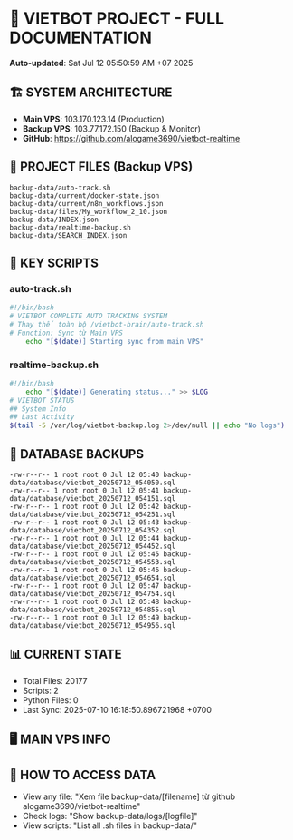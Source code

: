 # 🤖 VIETBOT PROJECT - FULL DOCUMENTATION
**Auto-updated**: Sat Jul 12 05:50:59 AM +07 2025

## 🏗️ SYSTEM ARCHITECTURE
- **Main VPS**: 103.170.123.14 (Production)
- **Backup VPS**: 103.77.172.150 (Backup & Monitor)
- **GitHub**: https://github.com/alogame3690/vietbot-realtime

## 📁 PROJECT FILES (Backup VPS)
```
backup-data/auto-track.sh
backup-data/current/docker-state.json
backup-data/current/n8n_workflows.json
backup-data/files/My_workflow_2_10.json
backup-data/INDEX.json
backup-data/realtime-backup.sh
backup-data/SEARCH_INDEX.json
```

## 🔧 KEY SCRIPTS
### auto-track.sh
```bash
#!/bin/bash
# VIETBOT COMPLETE AUTO TRACKING SYSTEM
# Thay thế toàn bộ /vietbot-brain/auto-track.sh
# Function: Sync từ Main VPS
    echo "[$(date)] Starting sync from main VPS"
```
### realtime-backup.sh
```bash
#!/bin/bash
    echo "[$(date)] Generating status..." >> $LOG
# VIETBOT STATUS
## System Info
## Last Activity
$(tail -5 /var/log/vietbot-backup.log 2>/dev/null || echo "No logs")
```

## 💾 DATABASE BACKUPS
```
-rw-r--r-- 1 root root 0 Jul 12 05:40 backup-data/database/vietbot_20250712_054050.sql
-rw-r--r-- 1 root root 0 Jul 12 05:41 backup-data/database/vietbot_20250712_054151.sql
-rw-r--r-- 1 root root 0 Jul 12 05:42 backup-data/database/vietbot_20250712_054251.sql
-rw-r--r-- 1 root root 0 Jul 12 05:43 backup-data/database/vietbot_20250712_054352.sql
-rw-r--r-- 1 root root 0 Jul 12 05:44 backup-data/database/vietbot_20250712_054452.sql
-rw-r--r-- 1 root root 0 Jul 12 05:45 backup-data/database/vietbot_20250712_054553.sql
-rw-r--r-- 1 root root 0 Jul 12 05:46 backup-data/database/vietbot_20250712_054654.sql
-rw-r--r-- 1 root root 0 Jul 12 05:47 backup-data/database/vietbot_20250712_054754.sql
-rw-r--r-- 1 root root 0 Jul 12 05:48 backup-data/database/vietbot_20250712_054855.sql
-rw-r--r-- 1 root root 0 Jul 12 05:49 backup-data/database/vietbot_20250712_054956.sql
```

## 📊 CURRENT STATE
- Total Files: 20177
- Scripts: 2
- Python Files: 0
- Last Sync: 2025-07-10 16:18:50.896721968 +0700

## 🖥️ MAIN VPS INFO


## 🚨 HOW TO ACCESS DATA
- View any file: "Xem file backup-data/[filename] từ github alogame3690/vietbot-realtime"
- Check logs: "Show backup-data/logs/[logfile]"
- View scripts: "List all .sh files in backup-data/"
